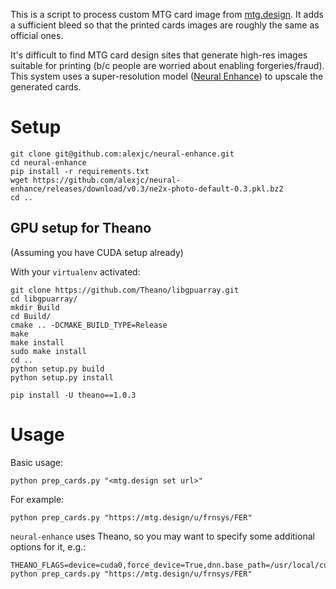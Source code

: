 This is a script to process custom MTG card image from [mtg.design](https://mtg.design). It adds a sufficient bleed so that the printed cards images are roughly the same as official ones.

It's difficult to find MTG card design sites that generate high-res images suitable for printing (b/c people are worried about enabling forgeries/fraud). This system uses a super-resolution model ([Neural Enhance](https://github.com/alexjc/neural-enhance)) to upscale the generated cards.

# Setup

```
git clone git@github.com:alexjc/neural-enhance.git
cd neural-enhance
pip install -r requirements.txt
wget https://github.com/alexjc/neural-enhance/releases/download/v0.3/ne2x-photo-default-0.3.pkl.bz2
cd ..
```

## GPU setup for Theano

(Assuming you have CUDA setup already)

With your `virtualenv` activated:

```
git clone https://github.com/Theano/libgpuarray.git
cd libgpuarray/
mkdir Build
cd Build/
cmake .. -DCMAKE_BUILD_TYPE=Release
make
make install
sudo make install
cd ..
python setup.py build
python setup.py install

pip install -U theano==1.0.3
```

# Usage

Basic usage:

```
python prep_cards.py "<mtg.design set url>"
```

For example:

```
python prep_cards.py "https://mtg.design/u/frnsys/FER"
```

`neural-enhance` uses Theano, so you may want to specify some additional options for it, e.g.:

```
THEANO_FLAGS=device=cuda0,force_device=True,dnn.base_path=/usr/local/cuda python prep_cards.py "https://mtg.design/u/frnsys/FER"
```